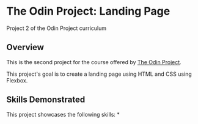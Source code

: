 # The Odin Project: Landing Page
Project 2 of the Odin Project curriculum

## Overview

This is the second project for the course offered by [The Odin Project](https://www.theodinproject.com/).

This project's goal is to create a landing page using HTML and CSS using Flexbox.

## Skills Demonstrated

This project showcases the following skills:
* 